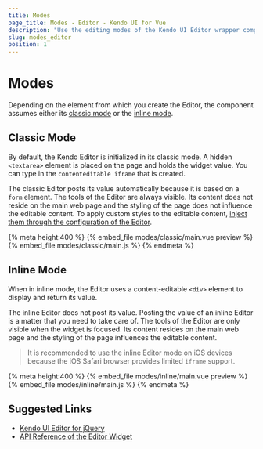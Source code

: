```yaml
---
title: Modes
page_title: Modes - Editor - Kendo UI for Vue
description: "Use the editing modes of the Kendo UI Editor wrapper component for Vue."
slug: modes_editor
position: 1
---
```


# Modes

Depending on the element from which you create the Editor, the component assumes either its [classic mode](#toc-classic-mode) or the [inline mode](#toc-inline-mode).

## Classic Mode

By default, the Kendo Editor is initialized in its classic mode. A hidden `<textarea>` element is placed on the page and holds the widget value. You can type in the `contenteditable iframe` that is created.

The classic Editor posts its value automatically because it is based on a `form` element. The tools of the Editor are always visible. Its content does not reside on the main web page and the styling of the page does not influence the editable content. To apply custom styles to the editable content, [inject them through the configuration of the Editor](https://docs.telerik.com/kendo-ui/api/javascript/ui/editor#configuration-stylesheets).

{% meta height:400 %}
{% embed_file modes/classic/main.vue preview %}
{% embed_file modes/classic/main.js %}
{% endmeta %}


## Inline Mode

When in inline mode, the Editor uses a content-editable `<div>` element to display and return its value.

The inline Editor does not post its value. Posting the value of an inline Editor is a matter that you need to take care of. The tools of the Editor are only visible when the widget is focused. Its content resides on the main web page and the styling of the page influences the editable content.

> It is recommended to use the inline Editor mode on iOS devices because the iOS Safari browser provides limited `iframe` support.

{% meta height:400 %}
{% embed_file modes/inline/main.vue preview %}
{% embed_file modes/inline/main.js %}
{% endmeta %}

## Suggested Links

* [Kendo UI Editor for jQuery](https://docs.telerik.com/kendo-ui/controls/editors/editor/overview)
* [API Reference of the Editor Widget](https://docs.telerik.com/kendo-ui/api/javascript/ui/editor)
